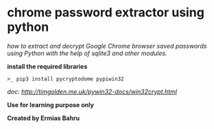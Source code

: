 # chrome password extractor using python

*how to extract and decrypt Google Chrome browser saved passwords using Python with the help of sqlite3 and other modules.*

**install the required libraries**

`>_ pip3 install pycryptodome pypiwin32`

*doc: http://timgolden.me.uk/pywin32-docs/win32crypt.html*

**Use for learning purpose only**

**Created by Ermias Bahru**
